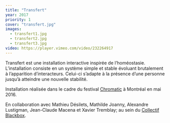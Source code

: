 ```yaml
---
title: "Transfert"
year: 2017
priority: 1
cover: "transfert.jpg"
images:
  - transfert1.jpg
  - transfert2.jpg
  - transfert3.jpg
video: https://player.vimeo.com/video/232264917
---
```


Transfert est une installation interactive inspirée de l’homéostasie. L’installation consiste en un système simple et stable évoluant brutalement à l’apparition d’interacteurs. Celui-ci s’adapte à la présence d’une personne jusqu’à atteindre une nouvelle stabilité.

Installation réalisée dans le cadre du festival [Chromatic](http://chromatic.ca/) à Montréal en mai 2016.

En collaboration avec Mathieu Désilets, Mathilde Joanny, Alexandre Lustigman, Jean-Claude Macena et Xavier Tremblay; au sein du [Collectif Blackbox](http://collectifblackbox.com/).
